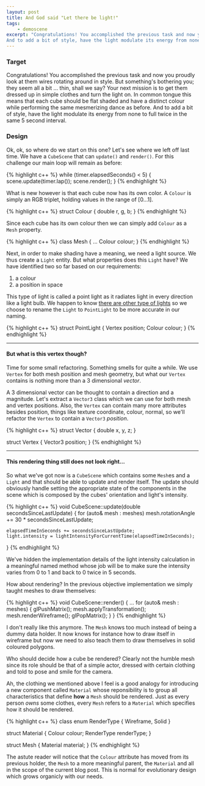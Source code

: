 ```yaml
---
layout: post
title: And God said "Let there be light!"
tags:
    - demoscene
excerpt: "Congratulations! You accomplished the previous task and now you proudly look at them wires rotating around in style. But something's bothering you; they seem all a bit ... thin, shall we say? Your next mission is to get them dressed up in simple clothes and turn the light on. In common tongue this means that each cube should be flat shaded and have a distinct colour while performing the same mesmerizing dance as before.
And to add a bit of style, have the light modulate its energy from none to full twice in the same 5 second interval."
---
```

### Target

Congratulations! You accomplished the previous task and now you proudly look at them wires rotating around in style. But something's bothering you; they seem all a bit ... thin, shall we say? Your next mission is to get them dressed up in simple clothes and turn the light on. In common tongue this means that each cube should be flat shaded and have a distinct colour while performing the same mesmerizing dance as before.
And to add a bit of style, have the light modulate its energy from none to full twice in the same 5 second interval.

### Design

Ok, ok, so where do we start on this one? Let's see where we left off last time. We have a `CubeScene` that can `update()` and `render()`. For this challenge our main loop will remain as before:

{% highlight c++ %}
while (timer.elapsedSeconds() < 5) {
    scene.update(timer.lap());
    scene.render();
}
{% endhighlight %}

What is new however is that each cube now has its own color. A `Colour` is simply an RGB triplet, holding values in the range of [0...1].

{% highlight c++ %}
struct Colour {
    double r, g, b;
}
{% endhighlight %}

Since each cube has its own colour then we can simply add `Colour` as a `Mesh` property.

{% highlight c++ %}
class Mesh {
    ...
    Colour colour;
}
{% endhighlight %}

Next, in order to make shading have a meaning, we need a light source. We thus create a `Light` entity. But what properties does this `Light` have? We have identified two so far based on our requirements:

1. a colour
2. a position in space

This type of light is called a point light as it radiates light in every direction like a light bulb. We happen to know [there are other type of lights](http://en.wikipedia.org/wiki/Shading#Lighting) so we choose to rename the `Light` to `PointLight` to be more accurate in our naming.

{% highlight c++ %}
struct PointLight {
    Vertex position;
    Colour colour;
}
{% endhighlight %}

----

#### But what is this vertex though?

Time for some small refactoring. Something smells for quite a while. We use `Vertex` for both mesh position and mesh geometry, but what our `Vertex` contains is nothing more than a 3 dimensional _vector_. 

A 3 dimensional vector can be thought to contain a direction and a magnitude. Let's extract a `Vector3` class which we can use for both mesh and vertex positions. Also, the `Vertex` can contain many more attributes besides position, things like texture coordinate, colour, normal, so we'll refactor the `Vertex` to contain a `Vector3` _position_.

{% highlight c++ %}
struct Vector {
    double x, y, z;
}

struct Vertex {
    Vector3 position;
}
{% endhighlight %}

----

#### This rendering thing still does not look right...

So what we've got now is a `CubeScene` which contains some `Mesh`es and a `Light` and that should be able to update and render itself.
The update should obviously handle setting the appropriate state of the components in the scene which is composed by the cubes' orientation and light's intensity.

{% highlight c++ %}
void CubeScene::update(double secondsSinceLastUpdate) {
    for (auto& mesh : meshes)
        mesh.rotationAngle += 30 * secondsSinceLastUpdate;

    elapsedTimeInSeconds += secondsSinceLastUpdate;
    light.intensity = lightIntensityForCurrentTime(elapsedTimeInSeconds);
}
{% endhighlight %}

We've hidden the implementation details of the light intensity calculation in a meaningful named method whose job will be to make sure the intensity varies from 0 to 1 and back to 0 twice in 5 seconds.

How about rendering? In the previous objective implementation we simply taught meshes to draw themselves:

{% highlight c++ %}
void CubeScene::render() {
    ...
    for (auto& mesh : meshes) {
        glPushMatrix();
        mesh.applyTransformation();
        mesh.renderWireframe();
        glPopMatrix();
    }
}
{% endhighlight %}

I don't really like this anymore. The `Mesh` knows too much instead of being a dummy data holder. It now knows for instance how to draw itself in wireframe but now we need to also teach them to draw themselves in solid coloured polygons. 

Who should decide how a cube be rendered? Clearly not the humble mesh since its role should be that of a simple actor, dressed with certain clothing and told to pose and smile for the camera.

Ah, the clothing we mentioned above I feel is a good analogy for introducing a new component called `Material` whose reponsibility is to group all characteristics that define __how__ a `Mesh` should be rendered. Just as every person _owns_ some clothes, every `Mesh` refers to a `Material` which specifies how it should be rendered.

{% highlight c++ %}
class enum RenderType {
    Wireframe,
    Solid
}

struct Material {
    Colour colour;
    RenderType renderType;
}

struct Mesh {
    Material material;
}
{% endhighlight %}

The astute reader will notice that the `Colour` attribute has moved from its previous holder, the `Mesh` to a more meaningful parent, the `Material` and all in the scope of the current blog post. This is normal for evolutionary design which grows organicly with our needs.
